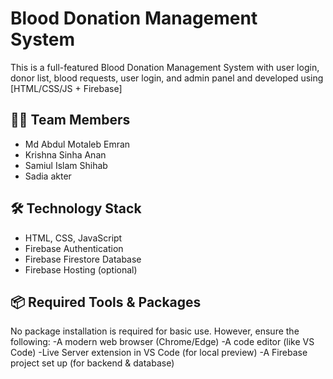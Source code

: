 # Blood Donation Management System

This is a full-featured Blood Donation Management System with user login, donor list, blood requests, user login, and admin panel and developed using [HTML/CSS/JS + Firebase] 


## 👨‍💻 Team Members
- Md Abdul Motaleb Emran
- Krishna Sinha Anan
- Samiul Islam Shihab
- Sadia akter

## 🛠️ Technology Stack

- HTML, CSS, JavaScript
- Firebase Authentication
- Firebase Firestore Database
- Firebase Hosting (optional)

## 📦 Required Tools & Packages
No package installation is required for basic use.
However, ensure the following:
-A modern web browser (Chrome/Edge)
-A code editor (like VS Code)
-Live Server extension in VS Code (for local preview)
-A Firebase project set up (for backend & database)
